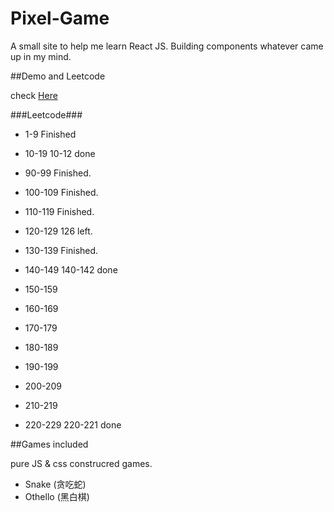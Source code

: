 # Pixel-Game

A small site to help me learn React JS. 
Building components whatever came up in my mind.

##Demo and Leetcode

check [Here](http://sherryxueyingli.github.io/pixel-game)

###Leetcode###

+ 1-9     Finished
+ 10-19   10-12 done
+ 90-99   Finished.

+ 100-109 Finished.
+ 110-119 Finished.
+ 120-129 126 left.
+ 130-139 Finished.
+ 140-149 140-142 done
+ 150-159
+ 160-169
+ 170-179
+ 180-189
+ 190-199

+ 200-209
+ 210-219
+ 220-229 220-221 done


##Games included

pure JS & css construcred games. 

* Snake (贪吃蛇)
* Othello (黑白棋)